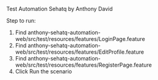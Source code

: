Test Automation Sehatq by Anthony David

Step to run:

1. Find anthony-sehatq-automation-web/src/test/resources/features/LoginPage.feature
2. Find anthony-sehatq-automation-web/src/test/resources/features/EditProfile.feature
3. Find anthony-sehatq-automation-web/src/test/resources/features/RegisterPage.feature
4. Click Run the scenario
